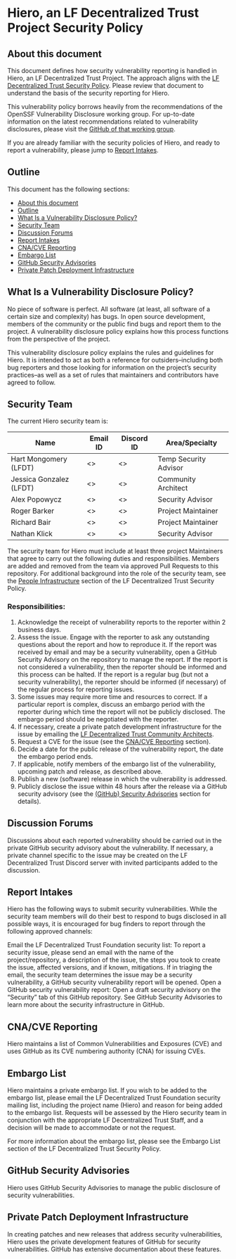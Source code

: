 # Hiero, an LF Decentralized Trust Project Security Policy

## About this document

This document defines how security vulnerability reporting is handled in Hiero, an LF Decentralized Trust Project. The approach aligns with the [LF Decentralized Trust Security Policy](https://lf-decentralized-trust.github.io/governance/governing-documents/SECURITY-POLICY). Please review that document to understand the basis of the security reporting for Hiero.

This vulnerability policy borrows heavily from the recommendations of the OpenSSF Vulnerability Disclosure working group. For up-to-date information on the latest recommendations related to vulnerability disclosures, please visit the [GitHub of that working group](https://github.com/ossf).

If you are already familiar with the security policies of Hiero, and ready to report a vulnerability, please jump to [Report Intakes](#report-intakes).

## Outline

This document has the following sections:

- [About this document](#about-this-document)
- [Outline](#outline)
- [What Is a Vulnerability Disclosure Policy?](#what-is-a-vulnerability-disclosure-policy)
- [Security Team](#security-team)
- [Discussion Forums](#discussion-forums)
- [Report Intakes](#report-intakes)
- [CNA/CVE Reporting](#cnacve-reporting)
- [Embargo List](#embargo-list)
- [GitHub Security Advisories](#github-security-advisories)
- [Private Patch Deployment Infrastructure](#private-patch-deployment-infrastructure)

## What Is a Vulnerability Disclosure Policy?

No piece of software is perfect. All software (at least, all software of a certain size and complexity) has bugs. In open source development, members of the community or the public find bugs and report them to the project. A vulnerability disclosure policy explains how this process functions from the perspective of the project.

This vulnerability disclosure policy explains the rules and guidelines for Hiero. It is intended to act as both a reference for outsiders–including both bug reporters and those looking for information on the project’s security practices–as well as a set of rules that maintainers and contributors have agreed to follow.

## Security Team

The current Hiero security team is:

| Name                     | Email ID               | Discord ID | Area/Specialty            |
|--------------------------|------------------------|------------|---------------------------|
| Hart Mongomery (LFDT)    | <>                     | <>         | Temp Security Advisor     |
| Jessica Gonzalez (LFDT)  | <>                     | <>         | Community Architect       |
| Alex Popowycz            | <>                     | <>         | Security Advisor          |
| Roger Barker             | <>                     | <>         | Project Maintainer        |
| Richard Bair             | <>                     | <>         | Project Maintainer        |
| Nathan Klick             | <>                     | <>         | Security Advisor          |

The security team for Hiero must include at least three project Maintainers that agree to carry out the following duties and responsibilities. Members are added and removed from the team via approved Pull Requests to this repository. For additional background into the role of the security team, see the [People Infrastructure](https://lf-decentralized-trust.github.io/governance/governing-documents/SECURITY-POLICY#people-infrastructure) section of the LF Decentralized Trust Security Policy.

### Responsibilities:

1. Acknowledge the receipt of vulnerability reports to the reporter within 2 business days.
2. Assess the issue. Engage with the reporter to ask any outstanding questions about the report and how to reproduce it. If the report was received by email and may be a security vulnerability, open a GitHub Security Advisory on the repository to manage the report. If the report is not considered a vulnerability, then the reporter should be informed and this process can be halted. If the report is a regular bug (but not a security vulnerability), the reporter should be informed (if necessary) of the regular process for reporting issues.
3. Some issues may require more time and resources to correct. If a particular report is complex, discuss an embargo period with the reporter during which time the report will not be publicly disclosed. The embargo period should be negotiated with the reporter.
4. If necessary, create a private patch development infrastructure for the issue by emailing the [LF Decentralized Trust Community Architects](mailto:community-architects@lfdecentralizedtrust.org).
5. Request a CVE for the issue (see the [CNA/CVE Reporting](#cnacve-reporting) section).
6. Decide a date for the public release of the vulnerability report, the date the embargo period ends.
7. If applicable, notify members of the embargo list of the vulnerability, upcoming patch and release, as described above.
8. Publish a new (software) release in which the vulnerability is addressed.
9. Publicly disclose the issue within 48 hours after the release via a GitHub security advisory (see the [(GitHub) Security Advisories](#github-security-advisories) section for details).

## Discussion Forums

Discussions about each reported vulnerability should be carried out in the private GitHub security advisory about the vulnerability. If necessary, a private channel specific to the issue may be created on the LF Decentralized Trust Discord server with invited participants added to the discussion.

## Report Intakes

Hiero has the following ways to submit security vulnerabilities. While the security team members will do their best to respond to bugs disclosed in all possible ways, it is encouraged for bug finders to report through the following approved channels:

Email the LF Decentralized Trust Foundation security list: To report a security issue, please send an email with the name of the project/repository, a description of the issue, the steps you took to create the issue, affected versions, and if known, mitigations. If in triaging the email, the security team determines the issue may be a security vulnerability, a GitHub security vulnerability report will be opened.
Open a GitHub security vulnerability report: Open a draft security advisory on the “Security” tab of this GitHub repository. See GitHub Security Advisories to learn more about the security infrastructure in GitHub.

## CNA/CVE Reporting

Hiero maintains a list of Common Vulnerabilities and Exposures (CVE) and uses GitHub as its CVE numbering authority (CNA) for issuing CVEs.

## Embargo List

Hiero maintains a private embargo list. If you wish to be added to the embargo list, please email the LF Decentralized Trust Foundation security mailing list, including the project name (Hiero) and reason for being added to the embargo list. Requests will be assessed by the Hiero security team in conjunction with the appropriate LF Decentralized Trust Staff, and a decision will be made to accommodate or not the request.

For more information about the embargo list, please see the Embargo List section of the LF Decentralized Trust Security Policy.

## GitHub Security Advisories

Hiero uses GitHub Security Advisories to manage the public disclosure of security vulnerabilities.

## Private Patch Deployment Infrastructure

In creating patches and new releases that address security vulnerabilities, Hiero uses the private development features of GitHub for security vulnerabilities. GitHub has extensive documentation about these features.

